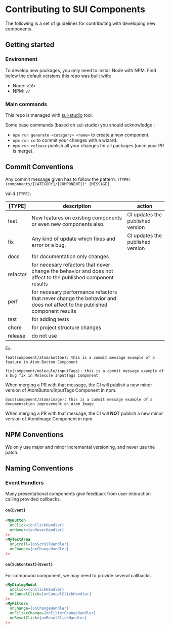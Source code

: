 # Contributing to SUI Components

The following is a set of guidelines for contributing with developing new components.

## Getting started

### Environment

To develop new packages, you only need to install Node with NPM. Find below the default versions this repo was built with:
* Node: `v16+`
* NPM: `v7`

### Main commands

This repo is managed with [sui-studio](https://www.npmjs.com/package/@s-ui/studio) tool.

Some base commands (based on sui-studio) you should acknowledge :
* `npm run generate <category> <name>` to create a new component.
* `npm run co` to commit your changes with a wizard.
* `npm run release` publish all your changes for all packages (once your PR is merge).

## Commit Conventions
Any commit message given has to follow the pattern:
`[TYPE](components/[CATEGORY]/[COMPONENT]): [MESSAGE]`

valid `[TYPE]`:

| [TYPE]   | description                                                                                                              | action                           |
|----------|--------------------------------------------------------------------------------------------------------------------------|----------------------------------|
| feat     | New features on existing components or even new components also.                                                         | CI updates the published version |
| fix      | Any kind of update which fixes and error or a bug.                                                                       | CI updates the published version |
| docs     | for documentation only changes                                                                                           |                                  |
| refactor | for necesary refactors that never change the behavior and does not affect to the published component results             |                                  |
| perf     | for necesary performance refactors that never change the behavior and does not affect to the published component results |                                  |
| test     | for adding tests                                                                                                         |                                  |
| chore    | for project structure changes                                                                                            |                                  |
| release  | do not use                                                                                                               |                                  |

Ex:

`feat(component/atom/button): this is a commit message example of a feature in Atom Button Component`

`fix(component/molecule/inputTags): this is a commit message example of a bug fix in Molecule InputTags Component`

When merging a PR with that message, the CI will publish a new minor version of AtomButton/InputTags Component in npm.

`docs(component/atom/image): this is a commit message example of a documentation improvement on Atom Image`

When merging a PR with that message, the CI will **NOT** publish a new minor version of AtomImage Component in npm. 

## NPM Conventions
We only use major and minor incremental versioning, and never use the patch.

## Naming Conventions

### Event Handlers

Many presentational components give feedback from user interaction calling provided callbacks.

#### `on{Event}`

```html
<MyButton
  onClick={onClickHandler}
  onHover={onHoverHandler}
/>
<MyTextArea
  onScroll={onScrollHandler}
  onChange={onChangeHandler}
/>
```

#### `on{SubContext}{Event}`
For compound component, we may need to provide several callbacks.

```html
<MyDialogModal
  onClick={onClickHandler}
  onCancelClick={onCancelClickHandler}
/>
<MyFilters
  onChange={onChangeHandler}
  onFilterChange={onFilterChangeHandler}
  onResetClick={onResetClickHandler}
/>
```
